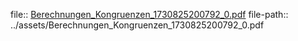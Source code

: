 file:: [Berechnungen_Kongruenzen_1730825200792_0.pdf](../assets/Berechnungen_Kongruenzen_1730825200792_0.pdf)
file-path:: ../assets/Berechnungen_Kongruenzen_1730825200792_0.pdf

